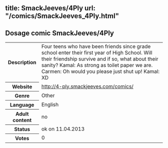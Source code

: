 title: SmackJeeves/4Ply
url: "/comics/SmackJeeves_4Ply.html"
---
Dosage comic SmackJeeves/4Ply
-----------------------------------------

<table class="comicinfo">
<tr>
<th>Description</th><td>Four teens who have been friends since grade school enter their first year of High School. Will their friendship survive and if so, what about their sanity? Kamal: As strong as toilet paper we are. Carmen: Oh would you please just shut up! Kamal: XD</td>
</tr>
<tr>
<th>Website</th><td><a href="http://4-ply.smackjeeves.com/comics/">http://4-ply.smackjeeves.com/comics/</a></td>
</tr>
<tr>
<th>Genre</th><td>Other</td>
</tr>
<tr>
<th>Language</th><td>English</td>
</tr>
<tr>
<th>Adult content</th><td>no</td>
</tr>
<tr>
<th>Status</th><td>ok on 11.04.2013</td>
</tr>
<tr>
<th>Votes</th><td>0</div></td>
</tr>
</table>

